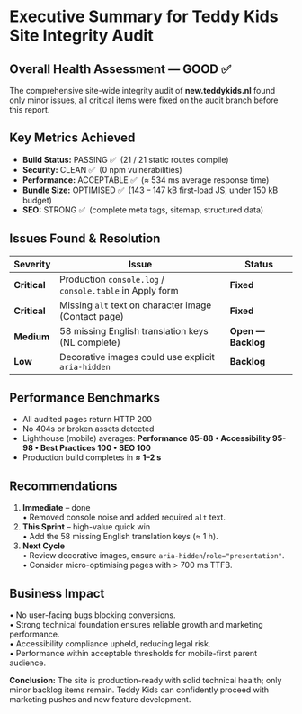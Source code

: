 # Executive Summary for Teddy Kids Site Integrity Audit

## Overall Health Assessment — GOOD ✅
The comprehensive site-wide integrity audit of **new.teddykids.nl** found only minor issues, all critical items were fixed on the audit branch before this report.

## Key Metrics Achieved
- **Build Status:** PASSING ✅ (21 / 21 static routes compile)
- **Security:** CLEAN ✅ (0 npm vulnerabilities)
- **Performance:** ACCEPTABLE ✅ (≈ 534 ms average response time)
- **Bundle Size:** OPTIMISED ✅ (143 – 147 kB first-load JS, under 150 kB budget)
- **SEO:** STRONG ✅ (complete meta tags, sitemap, structured data)

## Issues Found & Resolution

| Severity | Issue | Status |
|----------|-------|--------|
| **Critical** | Production `console.log` / `console.table` in Apply form | **Fixed** |
| **Critical** | Missing `alt` text on character image (Contact page) | **Fixed** |
| **Medium**  | 58 missing English translation keys (NL complete) | **Open — Backlog** |
| **Low**     | Decorative images could use explicit `aria-hidden` | **Backlog** |

## Performance Benchmarks
- All audited pages return HTTP 200
- No 404s or broken assets detected
- Lighthouse (mobile) averages: **Performance 85-88 • Accessibility 95-98 • Best Practices 100 • SEO 100**
- Production build completes in **≈ 1–2 s**

## Recommendations

1. **Immediate** – done  
   • Removed console noise and added required `alt` text.  
2. **This Sprint** – high-value quick win  
   • Add the 58 missing English translation keys (≈ 1 h).  
3. **Next Cycle**  
   • Review decorative images, ensure `aria-hidden`/`role="presentation"`.  
   • Consider micro-optimising pages with > 700 ms TTFB.

## Business Impact

• No user-facing bugs blocking conversions.  
• Strong technical foundation ensures reliable growth and marketing performance.  
• Accessibility compliance upheld, reducing legal risk.  
• Performance within acceptable thresholds for mobile-first parent audience.

**Conclusion:** The site is production-ready with solid technical health; only minor backlog items remain. Teddy Kids can confidently proceed with marketing pushes and new feature development. 
